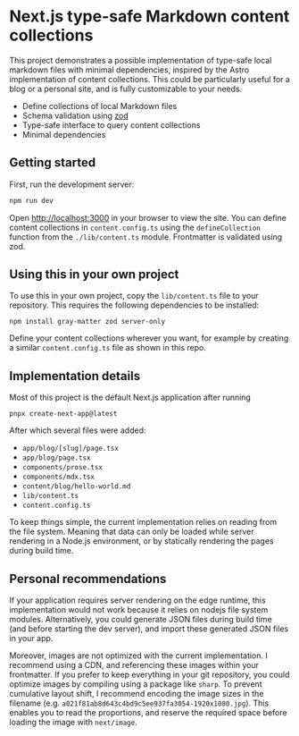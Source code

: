 # Next.js type-safe Markdown content collections

This project demonstrates a possible implementation of type-safe local markdown files with minimal dependencies, inspired by the Astro implementation of content collections. This could be particularly useful for a blog or a personal site, and is fully customizable to your needs.

- Define collections of local Markdown files
- Schema validation using [zod](https://zod.dev/)
- Type-safe interface to query content collections
- Minimal dependencies

## Getting started

First, run the development server:

```bash
npm run dev
```

Open [http://localhost:3000](http://localhost:3000) in your browser to view the site. You can define content collections in `content.config.ts` using the `defineCollection` function from the `./lib/content.ts` module. Frontmatter is validated using zod.

## Using this in your own project

To use this in your own project, copy the `lib/content.ts` file to your repository. This requires the following dependencies to be installed:

```
npm install gray-matter zod server-only
```

Define your content collections wherever you want, for example by creating a similar `content.config.ts` file as shown in this repo.

## Implementation details

Most of this project is the default Next.js application after running

```
pnpx create-next-app@latest
```

After which several files were added:

- `app/blog/[slug]/page.tsx`
- `app/blog/page.tsx`
- `components/prose.tsx`
- `components/mdx.tsx`
- `content/blog/hello-world.md`
- `lib/content.ts`
- `content.config.ts`

To keep things simple, the current implementation relies on reading from the file system. Meaning that data can only be loaded while server rendering in a Node.js environment, or by statically rendering the pages during build time.

## Personal recommendations

If your application requires server rendering on the edge runtime, this implementation would not work because it relies on nodejs file system modules. Alternatively, you could generate JSON files during build time (and before starting the dev server), and import these generated JSON files in your app.

Moreover, images are not optimized with the current implementation. I recommend using a CDN, and referencing these images within your frontmatter. If you prefer to keep everything in your git repository, you could optimize images by compiling using a package like `sharp`. To prevent cumulative layout shift, I recommend encoding the image sizes in the filename (e.g. `a021f81ab8d643c4bd9c5ee937fa3054-1920x1080.jpg`). This enables you to read the proportions, and reserve the required space before loading the image with `next/image`.
